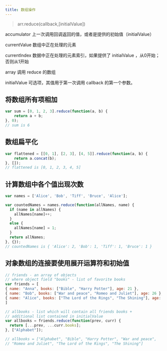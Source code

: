 ```yaml
---
title: 数组操作
---
```


> arr.reduce(callback,[initialValue])

accumulator 上一次调用回调返回的值，或者是提供的初始值（initialValue）

currentValue 数组中正在处理的元素

currentIndex 数据中正在处理的元素索引，如果提供了 initialValue ，从0开始；否则从1开始

array 调用 reduce 的数组

initialValue 可选项，其值用于第一次调用 callback 的第一个参数。

## 将数组所有项相加

```js
var sum = [0, 1, 2, 3].reduce(function(a, b) {
    return a + b;
}, 0);
// sum is 6
```

## 数组扁平化

```js
var flattened = [[0, 1], [2, 3], [4, 5]].reduce(function(a, b) {
    return a.concat(b);
}, []);
// flattened is [0, 1, 2, 3, 4, 5]
```

## 计算数组中各个值出现次数

```js
var names = ['Alice', 'Bob', 'Tiff', 'Bruce', 'Alice'];

var countedNames = names.reduce(function(allNames, name) {
  if (name in allNames) {
    allNames[name]++;
  }
  else {
    allNames[name] = 1;
  }
  return allNames;
}, {});
// countedNames is { 'Alice': 2, 'Bob': 1, 'Tiff': 1, 'Bruce': 1 }
```

## 对象数组的连接要使用展开运算符和初始值

```js
// friends - an array of objects
// where object field "books" - list of favorite books
var friends = [
{ name: "Anna", books: ["Bible", "Harry Potter"], age: 21 },
{ name: "Bob", books: ["War and peace", "Romeo and Juliet"], age: 26 },
{ name: "Alice", books: ["The Lord of the Rings", "The Shining"], age: 18 }
]

// allbooks - list which will contain all friends books +
// additional list contained in initialValue
var allbooks = friends.reduce(function(prev, curr) {
  return [...prev, ...curr.books];
}, ["Alphabet"]);

// allbooks = ["Alphabet", "Bible", "Harry Potter", "War and peace",
// "Romeo and Juliet", "The Lord of the Rings", "The Shining"]
```
